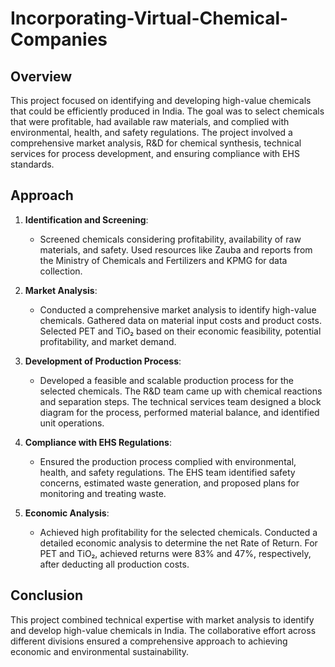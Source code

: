 # Incorporating-Virtual-Chemical-Companies

## Overview
This project focused on identifying and developing high-value chemicals that could be efficiently produced in India. The goal was to select chemicals that were profitable, had available raw materials, and complied with environmental, health, and safety regulations. The project involved a comprehensive market analysis, R&D for chemical synthesis, technical services for process development, and ensuring compliance with EHS standards.

## Approach
1. **Identification and Screening**:
   - Screened chemicals considering profitability, availability of raw materials, and safety. Used resources like Zauba and reports from the Ministry of Chemicals and Fertilizers and KPMG for data collection.

2. **Market Analysis**:
   - Conducted a comprehensive market analysis to identify high-value chemicals. Gathered data on material input costs and product costs. Selected PET and TiO₂ based on their economic feasibility, potential profitability, and market demand.

3. **Development of Production Process**:
   - Developed a feasible and scalable production process for the selected chemicals. The R&D team came up with chemical reactions and separation steps. The technical services team designed a block diagram for the process, performed material balance, and identified unit operations.

4. **Compliance with EHS Regulations**:
   - Ensured the production process complied with environmental, health, and safety regulations. The EHS team identified safety concerns, estimated waste generation, and proposed plans for monitoring and treating waste.

5. **Economic Analysis**:
   - Achieved high profitability for the selected chemicals. Conducted a detailed economic analysis to determine the net Rate of Return. For PET and TiO₂, achieved returns were 83% and 47%, respectively, after deducting all production costs.

## Conclusion
This project combined technical expertise with market analysis to identify and develop high-value chemicals in India. The collaborative effort across different divisions ensured a comprehensive approach to achieving economic and environmental sustainability.
